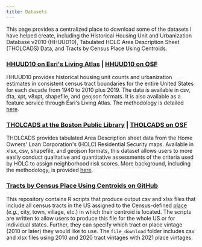 ```yaml
---
title: Datasets
---
```


This page provides a centralized place to download some of the  datasets I have helped create, including the Historical Housing Unit and Urbanization Database v2010 (HHUUD10), Tabulated HOLC Area Description Sheet (THOLCADS) Data, and Tracts by Census Place Using Centroids.


### [HHUUD10 on Esri's Living Atlas](https://livingatlas.arcgis.com/en/browse/?q=hhuud10#q=hhuud10&d=2) | [HHUUD10 on OSF](https://osf.io/fzv5e/)

HHUUD10 provides historical housing unit counts and urbanization estimates in consistent census tract boundaries for the entire United States for each decade from 1940 to 2010 plus 2019. The data is available in csv, dta, xpt, v8xpt, shapefile, and geojson formats. It is also available as a feature service through Esri's Living Atlas. The methodology is detailed [here](https://www.nature.com/articles/s41597-022-01184-x).


### [THOLCADS at the Boston Public Library](https://data.leventhalmap.org/#/catalog/dkyajewyh) | [THOLCADS on OSF](https://osf.io/qytj8/)

THOLCADS provides tabulated Area Description sheet data from the Home Owners' Loan Corporation's (HOLC) Residential Security maps. Available in xlsx, csv, shapefile, and geojson formats, this dataset allows users to more easily conduct qualitative and quantitative assessments of the criteria used by HOLC to assign neighborhood risk scores. More background, including the methodology, is provided [here](https://osf.io/preprints/socarxiv/dktah/).

### [Tracts by Census Place Using Centroids on GitHub](https://github.com/snmarkley1/Tracts-by-Census-Place-Using-Centroids)

This repository contains R scripts that produce output csv and xlsx files that include all census tracts in the US assigned to the Census-defined [place](https://www2.census.gov/geo/pdfs/reference/GARM/Ch9GARM.pdf) (*e.g.*, city, town, village, etc.) in which their centroid is located. The scripts are written to allow users to produce this file for the whole US or for individual states. Further, they can specify which tract or place vintage (2010 or later) they would like to use. The `file_download` folder includes csv and xlsx files using 2010 and 2020 tract vintages with 2021 place vintages.
